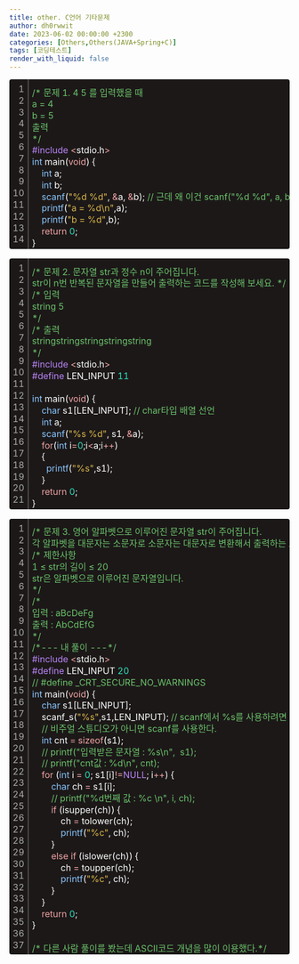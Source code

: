 ```yaml
---
title: other. C언어 기타문제
author: dh0rwwit
date: 2023-06-02 00:00:00 +2300
categories: [Others,Others(JAVA+Spring+C)]
tags: [코딩테스트]
render_with_liquid: false
---
```


<div class="colorscripter-code" style="color:#FFFFFF;font-family:Consolas,font-size:'20px' ,'Liberation Mono', Menlo, Courier, monospace !important; position:relative !important;overflow:auto"><table class="colorscripter-code-table" style="margin:0;padding:0;border:none;background-color:#1C1818;border-radius:4px;" cellspacing="0" cellpadding="0"><tr><td style="padding:6px;border-right:2px solid #4f4f4f"><div style="margin:0;padding:0;word-break:normal;text-align:right;color:#aaa;font-family:Consolas,font-size:'20px' ,'Liberation Mono', Menlo, Courier, monospace !important;line-height:130%"><div style="line-height:130%">1</div><div style="line-height:130%">2</div><div style="line-height:130%">3</div><div style="line-height:130%">4</div><div style="line-height:130%">5</div><div style="line-height:130%">6</div><div style="line-height:130%">7</div><div style="line-height:130%">8</div><div style="line-height:130%">9</div><div style="line-height:130%">10</div><div style="line-height:130%">11</div><div style="line-height:130%">12</div><div style="line-height:130%">13</div><div style="line-height:130%">14</div></div></td><td style="padding:6px 0;text-align:left"><div style="margin:0;padding:0;color:#FFFFFF;font-family:Consolas,font-size:'20px' ,'Liberation Mono', Menlo, Courier, monospace !important;line-height:130%"><div style="padding:0 6px; white-space:pre; line-height:130%"><font color="#6BC46B">/*&nbsp;문제&nbsp;1.&nbsp;4&nbsp;5&nbsp;를&nbsp;입력했을&nbsp;때</font></div><div style="padding:0 6px; white-space:pre; line-height:130%"><font color="#6BC46B">a&nbsp;=&nbsp;4</font></div><div style="padding:0 6px; white-space:pre; line-height:130%"><font color="#6BC46B">b&nbsp;=&nbsp;5</font></div><div style="padding:0 6px; white-space:pre; line-height:130%"><font color="#6BC46B">출력</font></div><div style="padding:0 6px; white-space:pre; line-height:130%"><font color="#6BC46B">*/</font></div><div style="padding:0 6px; white-space:pre; line-height:130%"><font color="#BB86F9">#include</font>&nbsp;<font color="#BC2E40"></font><font color="#F1A5A5">&lt;</font>stdio.h<font color="#BC2E40"></font><font color="#F1A5A5">&gt;</font></div><div style="padding:0 6px; white-space:pre; line-height:130%"><font color="#8AC7FD">int</font>&nbsp;main(<font color="#F1A5A5">void</font>)&nbsp;{</div><div style="padding:0 6px; white-space:pre; line-height:130%">&nbsp;&nbsp;&nbsp;&nbsp;<font color="#8AC7FD">int</font>&nbsp;a;</div><div style="padding:0 6px; white-space:pre; line-height:130%">&nbsp;&nbsp;&nbsp;&nbsp;<font color="#8AC7FD">int</font>&nbsp;b;</div><div style="padding:0 6px; white-space:pre; line-height:130%">&nbsp;&nbsp;&nbsp;&nbsp;<font color="#8AC7FD">scanf</font>(<font color="#DBB84A">"%d&nbsp;%d"</font>,&nbsp;<font color="#BC2E40"></font><font color="#F1A5A5">&amp;</font>a,&nbsp;<font color="#BC2E40"></font><font color="#F1A5A5">&amp;</font>b);&nbsp;<font color="#6BC46B">//&nbsp;근데&nbsp;왜&nbsp;이건&nbsp;scanf("%d&nbsp;%d",&nbsp;a,&nbsp;b);가&nbsp;될&nbsp;수&nbsp;없는가</font></div><div style="padding:0 6px; white-space:pre; line-height:130%">&nbsp;&nbsp;&nbsp;&nbsp;<font color="#8AC7FD">printf</font>(<font color="#DBB84A">"a&nbsp;=&nbsp;%d\n"</font>,a);</div><div style="padding:0 6px; white-space:pre; line-height:130%">&nbsp;&nbsp;&nbsp;&nbsp;<font color="#8AC7FD">printf</font>(<font color="#DBB84A">"b&nbsp;=&nbsp;%d"</font>,b);</div><div style="padding:0 6px; white-space:pre; line-height:130%">&nbsp;&nbsp;&nbsp;&nbsp;<font color="#F1A5A5">return</font>&nbsp;<font color="#2CE1BC">0</font>;</div><div style="padding:0 6px; white-space:pre; line-height:130%">}</div></div><div style="text-align:right;margin-top:-13px;margin-right:5px;font-size:9px;font-style:italic"></div></td>
<td style="vertical-align:bottom;padding:0 2px 4px 0"></td></tr></table></div>

<br>

<div class="colorscripter-code" style="color:#FFFFFF;font-family:Consolas,font-size:'20px' ,'Liberation Mono', Menlo, Courier, monospace !important; position:relative !important;overflow:auto"><table class="colorscripter-code-table" style="margin:0;padding:0;border:none;background-color:#1C1818;border-radius:4px;" cellspacing="0" cellpadding="0"><tr><td style="padding:6px;border-right:2px solid #4f4f4f"><div style="margin:0;padding:0;word-break:normal;text-align:right;color:#aaa;font-family:Consolas,font-size:'20px' ,'Liberation Mono', Menlo, Courier, monospace !important;line-height:130%"><div style="line-height:130%">1</div><div style="line-height:130%">2</div><div style="line-height:130%">3</div><div style="line-height:130%">4</div><div style="line-height:130%">5</div><div style="line-height:130%">6</div><div style="line-height:130%">7</div><div style="line-height:130%">8</div><div style="line-height:130%">9</div><div style="line-height:130%">10</div><div style="line-height:130%">11</div><div style="line-height:130%">12</div><div style="line-height:130%">13</div><div style="line-height:130%">14</div><div style="line-height:130%">15</div><div style="line-height:130%">16</div><div style="line-height:130%">17</div><div style="line-height:130%">18</div><div style="line-height:130%">19</div><div style="line-height:130%">20</div><div style="line-height:130%">21</div></div></td><td style="padding:6px 0;text-align:left"><div style="margin:0;padding:0;color:#FFFFFF;font-family:Consolas,font-size:'20px' ,'Liberation Mono', Menlo, Courier, monospace !important;line-height:130%"><div style="padding:0 6px; white-space:pre; line-height:130%"><font color="#6BC46B">/*&nbsp;문제&nbsp;2.&nbsp;문자열&nbsp;str과&nbsp;정수&nbsp;n이&nbsp;주어집니다.</font></div><div style="padding:0 6px; white-space:pre; line-height:130%"><font color="#6BC46B">str이&nbsp;n번&nbsp;반복된&nbsp;문자열을&nbsp;만들어&nbsp;출력하는&nbsp;코드를&nbsp;작성해&nbsp;보세요.&nbsp;*/</font></div><div style="padding:0 6px; white-space:pre; line-height:130%"><font color="#6BC46B">/*&nbsp;입력</font></div><div style="padding:0 6px; white-space:pre; line-height:130%"><font color="#6BC46B">string&nbsp;5</font></div><div style="padding:0 6px; white-space:pre; line-height:130%"><font color="#6BC46B">*/</font></div><div style="padding:0 6px; white-space:pre; line-height:130%"><font color="#6BC46B">/*&nbsp;출력</font></div><div style="padding:0 6px; white-space:pre; line-height:130%"><font color="#6BC46B">stringstringstringstringstring</font></div><div style="padding:0 6px; white-space:pre; line-height:130%"><font color="#6BC46B">*/</font></div><div style="padding:0 6px; white-space:pre; line-height:130%"><font color="#BB86F9">#include</font>&nbsp;<font color="#BC2E40"></font><font color="#F1A5A5">&lt;</font>stdio.h<font color="#BC2E40"></font><font color="#F1A5A5">&gt;</font></div><div style="padding:0 6px; white-space:pre; line-height:130%"><font color="#BB86F9">#define</font>&nbsp;LEN_INPUT&nbsp;<font color="#2CE1BC">11</font></div><div style="padding:0 6px; white-space:pre; line-height:130%">&nbsp;</div><div style="padding:0 6px; white-space:pre; line-height:130%"><font color="#8AC7FD">int</font>&nbsp;main(<font color="#F1A5A5">void</font>)&nbsp;{</div><div style="padding:0 6px; white-space:pre; line-height:130%">&nbsp;&nbsp;&nbsp;&nbsp;<font color="#8AC7FD">char</font>&nbsp;s1[LEN_INPUT];&nbsp;<font color="#6BC46B">//&nbsp;char타입&nbsp;배열&nbsp;선언</font></div><div style="padding:0 6px; white-space:pre; line-height:130%">&nbsp;&nbsp;&nbsp;&nbsp;<font color="#8AC7FD">int</font>&nbsp;a;&nbsp;</div><div style="padding:0 6px; white-space:pre; line-height:130%">&nbsp;&nbsp;&nbsp;&nbsp;<font color="#8AC7FD">scanf</font>(<font color="#DBB84A">"%s&nbsp;%d"</font>,&nbsp;s1,&nbsp;<font color="#BC2E40"></font><font color="#F1A5A5">&amp;</font>a);</div><div style="padding:0 6px; white-space:pre; line-height:130%">&nbsp;&nbsp;&nbsp;&nbsp;<font color="#F1A5A5">for</font>(<font color="#8AC7FD">int</font>&nbsp;i<font color="#BC2E40"></font><font color="#F1A5A5">=</font><font color="#2CE1BC">0</font>;i<font color="#BC2E40"></font><font color="#F1A5A5">&lt;</font>a;i<font color="#BC2E40"></font><font color="#F1A5A5">+</font><font color="#BC2E40"></font><font color="#F1A5A5">+</font>)</div><div style="padding:0 6px; white-space:pre; line-height:130%">&nbsp;&nbsp;&nbsp;&nbsp;{</div><div style="padding:0 6px; white-space:pre; line-height:130%">&nbsp;&nbsp;&nbsp;&nbsp;&nbsp;&nbsp;<font color="#8AC7FD">printf</font>(<font color="#DBB84A">"%s"</font>,s1);</div><div style="padding:0 6px; white-space:pre; line-height:130%">&nbsp;&nbsp;&nbsp;&nbsp;}</div><div style="padding:0 6px; white-space:pre; line-height:130%">&nbsp;&nbsp;&nbsp;&nbsp;<font color="#F1A5A5">return</font>&nbsp;<font color="#2CE1BC">0</font>;</div><div style="padding:0 6px; white-space:pre; line-height:130%">}</div></div><div style="text-align:right;margin-top:-13px;margin-right:5px;font-size:9px;font-style:italic"></div></td><td style="vertical-align:bottom;padding:0 2px 4px 0"></td></tr></table></div>

<br>

<div class="colorscripter-code" style="color:#FFFFFF;font-family:Consolas,font-size:'20px' ,'Liberation Mono', Menlo, Courier, monospace !important; position:relative !important;overflow:auto"><table class="colorscripter-code-table" style="margin:0;padding:0;border:none;background-color:#1C1818;border-radius:4px;" cellspacing="0" cellpadding="0"><tr><td style="padding:6px;border-right:2px solid #4f4f4f"><div style="margin:0;padding:0;word-break:normal;text-align:right;color:#aaa;font-family:Consolas,font-size:'20px' ,'Liberation Mono', Menlo, Courier, monospace !important;line-height:130%"><div style="line-height:130%">1</div><div style="line-height:130%">2</div><div style="line-height:130%">3</div><div style="line-height:130%">4</div><div style="line-height:130%">5</div><div style="line-height:130%">6</div><div style="line-height:130%">7</div><div style="line-height:130%">8</div><div style="line-height:130%">9</div><div style="line-height:130%">10</div><div style="line-height:130%">11</div><div style="line-height:130%">12</div><div style="line-height:130%">13</div><div style="line-height:130%">14</div><div style="line-height:130%">15</div><div style="line-height:130%">16</div><div style="line-height:130%">17</div><div style="line-height:130%">18</div><div style="line-height:130%">19</div><div style="line-height:130%">20</div><div style="line-height:130%">21</div><div style="line-height:130%">22</div><div style="line-height:130%">23</div><div style="line-height:130%">24</div><div style="line-height:130%">25</div><div style="line-height:130%">26</div><div style="line-height:130%">27</div><div style="line-height:130%">28</div><div style="line-height:130%">29</div><div style="line-height:130%">30</div><div style="line-height:130%">31</div><div style="line-height:130%">32</div><div style="line-height:130%">33</div><div style="line-height:130%">34</div><div style="line-height:130%">35</div><div style="line-height:130%">36</div><div style="line-height:130%">37</div></div></td><td style="padding:6px 0;text-align:left"><div style="margin:0;padding:0;color:#FFFFFF;font-family:Consolas,font-size:'20px' ,'Liberation Mono', Menlo, Courier, monospace !important;line-height:130%"><div style="padding:0 6px; white-space:pre; line-height:130%"><font color="#6BC46B">/*&nbsp;문제&nbsp;3.&nbsp;영어&nbsp;알파벳으로&nbsp;이루어진&nbsp;문자열&nbsp;str이&nbsp;주어집니다.</font></div><div style="padding:0 6px; white-space:pre; line-height:130%"><font color="#6BC46B">각&nbsp;알파벳을&nbsp;대문자는&nbsp;소문자로&nbsp;소문자는&nbsp;대문자로&nbsp;변환해서&nbsp;출력하는&nbsp;코드를&nbsp;작성해&nbsp;보세요.*/</font></div><div style="padding:0 6px; white-space:pre; line-height:130%"><font color="#6BC46B">/*&nbsp;제한사항&nbsp;</font></div><div style="padding:0 6px; white-space:pre; line-height:130%"><font color="#6BC46B">1&nbsp;≤&nbsp;str의&nbsp;길이&nbsp;≤&nbsp;20</font></div><div style="padding:0 6px; white-space:pre; line-height:130%"><font color="#6BC46B">str은&nbsp;알파벳으로&nbsp;이루어진&nbsp;문자열입니다.</font></div><div style="padding:0 6px; white-space:pre; line-height:130%"><font color="#6BC46B">*/</font></div><div style="padding:0 6px; white-space:pre; line-height:130%"><font color="#6BC46B">/*</font></div><div style="padding:0 6px; white-space:pre; line-height:130%"><font color="#6BC46B">입력&nbsp;:&nbsp;aBcDeFg</font></div><div style="padding:0 6px; white-space:pre; line-height:130%"><font color="#6BC46B">출력&nbsp;:&nbsp;AbCdEfG</font></div><div style="padding:0 6px; white-space:pre; line-height:130%"><font color="#6BC46B">*/</font></div><div style="padding:0 6px; white-space:pre; line-height:130%"><font color="#6BC46B">/*---&nbsp;내&nbsp;풀이&nbsp;---*/</font></div><div style="padding:0 6px; white-space:pre; line-height:130%"><font color="#BB86F9">#include</font>&nbsp;<font color="#BC2E40"></font><font color="#F1A5A5">&lt;</font>stdio.h<font color="#BC2E40"></font><font color="#F1A5A5">&gt;</font></div><div style="padding:0 6px; white-space:pre; line-height:130%"><font color="#BB86F9">#define</font>&nbsp;LEN_INPUT&nbsp;<font color="#2CE1BC">20</font></div><div style="padding:0 6px; white-space:pre; line-height:130%"><font color="#6BC46B">//&nbsp;#define&nbsp;_CRT_SECURE_NO_WARNINGS</font></div><div style="padding:0 6px; white-space:pre; line-height:130%"><font color="#8AC7FD">int</font>&nbsp;main(<font color="#F1A5A5">void</font>)&nbsp;{</div><div style="padding:0 6px; white-space:pre; line-height:130%">&nbsp;&nbsp;&nbsp;&nbsp;<font color="#8AC7FD">char</font>&nbsp;s1[LEN_INPUT];</div><div style="padding:0 6px; white-space:pre; line-height:130%">&nbsp;&nbsp;&nbsp;&nbsp;scanf_s(<font color="#DBB84A">"%s"</font>,s1,LEN_INPUT);&nbsp;<font color="#6BC46B">//&nbsp;scanf에서&nbsp;%s를&nbsp;사용하려면&nbsp;입력받을&nbsp;변수의&nbsp;크기를&nbsp;지정해줘야한다.</font></div><div style="padding:0 6px; white-space:pre; line-height:130%">&nbsp;&nbsp;&nbsp;&nbsp;<font color="#6BC46B">//&nbsp;비주얼&nbsp;스튜디오가&nbsp;아니면&nbsp;scanf를&nbsp;사용한다.</font></div><div style="padding:0 6px; white-space:pre; line-height:130%">&nbsp;&nbsp;&nbsp;&nbsp;<font color="#8AC7FD">int</font>&nbsp;cnt&nbsp;<font color="#BC2E40"></font><font color="#F1A5A5">=</font>&nbsp;<font color="#F1A5A5">sizeof</font>(s1);</div><div style="padding:0 6px; white-space:pre; line-height:130%">&nbsp;&nbsp;&nbsp;&nbsp;<font color="#6BC46B">//&nbsp;printf("입력받은&nbsp;문자열&nbsp;:&nbsp;%s\n",&nbsp;&nbsp;s1);</font></div><div style="padding:0 6px; white-space:pre; line-height:130%">&nbsp;&nbsp;&nbsp;&nbsp;<font color="#6BC46B">//&nbsp;printf("cnt값&nbsp;:&nbsp;%d\n",&nbsp;cnt);</font></div><div style="padding:0 6px; white-space:pre; line-height:130%">&nbsp;&nbsp;&nbsp;&nbsp;<font color="#F1A5A5">for</font>&nbsp;(<font color="#8AC7FD">int</font>&nbsp;i&nbsp;<font color="#BC2E40"></font><font color="#F1A5A5">=</font>&nbsp;<font color="#2CE1BC">0</font>;&nbsp;s1[i]<font color="#BC2E40"></font><font color="#F1A5A5">!</font><font color="#BC2E40"></font><font color="#F1A5A5">=</font><font color="#BB86F9">NULL</font>;&nbsp;i<font color="#BC2E40"></font><font color="#F1A5A5">+</font><font color="#BC2E40"></font><font color="#F1A5A5">+</font>)&nbsp;{</div><div style="padding:0 6px; white-space:pre; line-height:130%">&nbsp;&nbsp;&nbsp;&nbsp;&nbsp;&nbsp;&nbsp;&nbsp;<font color="#8AC7FD">char</font>&nbsp;ch&nbsp;<font color="#BC2E40"></font><font color="#F1A5A5">=</font>&nbsp;s1[i];</div><div style="padding:0 6px; white-space:pre; line-height:130%">&nbsp;&nbsp;&nbsp;&nbsp;&nbsp;&nbsp;&nbsp;&nbsp;<font color="#6BC46B">//&nbsp;printf("%d번째&nbsp;값&nbsp;:&nbsp;%c&nbsp;\n",&nbsp;i,&nbsp;ch);</font></div><div style="padding:0 6px; white-space:pre; line-height:130%">&nbsp;&nbsp;&nbsp;&nbsp;&nbsp;&nbsp;&nbsp;&nbsp;<font color="#F1A5A5">if</font>&nbsp;(isupper(ch))&nbsp;{</div><div style="padding:0 6px; white-space:pre; line-height:130%">&nbsp;&nbsp;&nbsp;&nbsp;&nbsp;&nbsp;&nbsp;&nbsp;&nbsp;&nbsp;&nbsp;&nbsp;ch&nbsp;<font color="#BC2E40"></font><font color="#F1A5A5">=</font>&nbsp;tolower(ch);</div><div style="padding:0 6px; white-space:pre; line-height:130%">&nbsp;&nbsp;&nbsp;&nbsp;&nbsp;&nbsp;&nbsp;&nbsp;&nbsp;&nbsp;&nbsp;&nbsp;<font color="#8AC7FD">printf</font>(<font color="#DBB84A">"%c"</font>,&nbsp;ch);</div><div style="padding:0 6px; white-space:pre; line-height:130%">&nbsp;&nbsp;&nbsp;&nbsp;&nbsp;&nbsp;&nbsp;&nbsp;}</div><div style="padding:0 6px; white-space:pre; line-height:130%">&nbsp;&nbsp;&nbsp;&nbsp;&nbsp;&nbsp;&nbsp;&nbsp;<font color="#F1A5A5">else</font>&nbsp;<font color="#F1A5A5">if</font>&nbsp;(islower(ch))&nbsp;{</div><div style="padding:0 6px; white-space:pre; line-height:130%">&nbsp;&nbsp;&nbsp;&nbsp;&nbsp;&nbsp;&nbsp;&nbsp;&nbsp;&nbsp;&nbsp;&nbsp;ch&nbsp;<font color="#BC2E40"></font><font color="#F1A5A5">=</font>&nbsp;toupper(ch);</div><div style="padding:0 6px; white-space:pre; line-height:130%">&nbsp;&nbsp;&nbsp;&nbsp;&nbsp;&nbsp;&nbsp;&nbsp;&nbsp;&nbsp;&nbsp;&nbsp;<font color="#8AC7FD">printf</font>(<font color="#DBB84A">"%c"</font>,&nbsp;ch);</div><div style="padding:0 6px; white-space:pre; line-height:130%">&nbsp;&nbsp;&nbsp;&nbsp;&nbsp;&nbsp;&nbsp;&nbsp;}</div><div style="padding:0 6px; white-space:pre; line-height:130%">&nbsp;&nbsp;&nbsp;&nbsp;}</div><div style="padding:0 6px; white-space:pre; line-height:130%">&nbsp;&nbsp;&nbsp;&nbsp;<font color="#F1A5A5">return</font>&nbsp;<font color="#2CE1BC">0</font>;</div><div style="padding:0 6px; white-space:pre; line-height:130%">}</div><div style="padding:0 6px; white-space:pre; line-height:130%">&nbsp;</div><div style="padding:0 6px; white-space:pre; line-height:130%"><font color="#6BC46B">/*&nbsp;다른&nbsp;사람&nbsp;풀이를&nbsp;봤는데&nbsp;ASCII코드&nbsp;개념을&nbsp;많이&nbsp;이용했다.*/</font></div></div><div style="text-align:right;margin-top:-13px;margin-right:5px;font-size:9px;font-style:italic"></div></td><td style="vertical-align:bottom;padding:0 2px 4px 0"></td></tr></table></div>